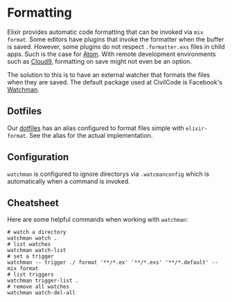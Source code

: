# Formatting

Elixir provides automatic code formatting that can be invoked via `mix format`. Some editors
have plugins that invoke the formatter when the buffer is saved. However, some plugins do
not respect `.formatter.exs` files in child apps. Such is the case for [Atom](https://github.com/rgreenjr/atom-elixir-formatter/issues/19). With remote development
environments such as [Cloud9](https://aws.amazon.com/cloud9/), formatting on save might not even
be an option.

The solution to this is to have an external watcher that formats the files when they are saved. The
default package used at CivilCode is Facebook's [Watchman](https://facebook.github.io/watchman/).

## Dotfiles

Our [dotfiles](https://github.com/civilcode/dotfiles) has an alias configured to format files
simple with `elixir-format`. See the alias for the actual implementation.

## Configuration

`watchman` is configured to ignore directorys via `.watcmanconfig` which is automatically when
a command is invoked.

## Cheatsheet

Here are some helpful commands when working with `watchman`:

    # watch a directory
    watchman watch .
    # list watches
    watchman watch-list
    # set a trigger
    watchman -- trigger ./ format '**/*.ex' '**/*.exs' '**/*.default' -- mix format
    # list triggers
    watchman trigger-list .
    # remove all watches
    watchman watch-del-all
